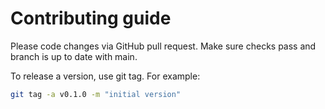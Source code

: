 # Contributing guide

Please code changes via GitHub pull request. Make sure checks pass and branch is up to date with
main.

To release a version, use git tag. For example:
```sh
git tag -a v0.1.0 -m "initial version"
```
